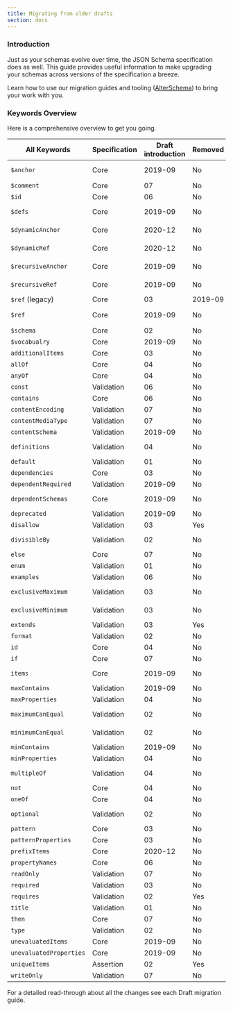 ```yaml
---
title: Migrating from older drafts
section: docs
---
```


### Introduction

Just as your schemas evolve over time, the JSON Schema specification does as well. This guide provides useful information to make upgrading your schemas across versions of the specification a breeze.

Learn how to use our migration guides and tooling ([AlterSchema](https://alterschema.sourcemeta.com/)) to bring your work with you.

### Keywords Overview

Here is a comprehensive overview to get you going.

| All Keywords            | Specification | Draft introduction | Removed | Changed                        |
| ----------------------- | ------------- | ------------------ | ------- | ------------------------------ |
| `$anchor`               | Core          | 2019-09            | No      | No (updated in 2020)           |
| `$comment`              | Core          | 07                 | No     |                                |
| `$id`                   | Core          | 06                 | No      | Replaced `id`                  |
| `$defs`                 | Core          | 2019-09            | No      | Replaced `definitions`         |
| `$dynamicAnchor`        | Core          | 2020-12            | No      | Replaced `$recursiveAnchor`    |
| `$dynamicRef`           | Core          | 2020-12            | No      | Replaced `$recursiveRef`       |
| `$recursiveAnchor`      | Core          | 2019-09            | No      | Replaced by `$dynamicAnchor`   |
| `$recursiveRef`         | Core          | 2019-09            | No      | Replaced by `$dynamicRef`      |
| `$ref` (legacy)         | Core          | 03                 | 2019-09 | Replaced by `$ref`             |
| `$ref`                  | Core          | 2019-09            | No      | Replaced `$ref` (legacy)       |
| `$schema`               | Core          | 02                 | No      | No                             |
| `$vocabualry`           | Core          | 2019-09            | No      | No                             |
| `additionalItems`       | Core          | 03                 | No      | No                             |
| `allOf`                 | Core          | 04                 | No      | No                             |
| `anyOf`                 | Core          | 04                 | No      | No                             |
| `const`                 | Validation    | 06                 | No      | No                             |
| `contains`              | Core          | 06                 | No      | No                             |
| `contentEncoding`       | Validation    | 07                 | No      | No                             |
| `contentMediaType`      | Validation    | 07                 | No      | No                             |
| `contentSchema`         | Validation    | 2019-09            | No      | No                             |
| `definitions`           | Validation    | 04                 | No      | Replaced by` $defs`            |
| `default`               | Validation    | 01                 | No      | No                             |
| `dependencies`          | Core          | 03                 | No      | No                             |
| `dependentRequired`     | Validation    | 2019-09            | No      | No                             |
| `dependentSchemas`      | Core          | 2019-09            | No      | Replaced `dependencies`        |
| `deprecated`            | Validation    | 2019-09            | No      | No                             |
| `disallow`              | Validation    | 03                 | Yes     | No                             |
| `divisibleBy`           | Validation    | 02                 | No      | Replaced by `multipleOf`       |
| `else`                  | Core          | 07                 | No      | No                             |
| `enum`                  | Validation    | 01                 | No      | No                             |
| `examples`              | Validation    | 06                 | No      | No                             |
| `exclusiveMaximum`      | Validation    | 03                 | No      | Replaced `maximumCanEqual`     |
| `exclusiveMinimum`      | Validation    | 03                 | No      | Replaced `minimumCanEqual`     |
| `extends`               | Validation    | 03                 | Yes     | No                             |
| `format`                | Validation    | 02                 | No      | -                              |
| `id`                    | Core          | 04                 | No      | Replaced by `$id`              |
| `if`                    | Core          | 07                 | No      | No                             |
| `items`                 | Core          | 2019-09            | No      | Replaced by `prefixItems`      |
| `maxContains`           | Validation    | 2019-09            | No      | No                             |
| `maxProperties`         | Validation    | 04                 | No      | No                             |
| `maximumCanEqual`       | Validation    | 02                 | No      | Replaced by `exclusiveMaximum` |
| `minimumCanEqual`       | Validation    | 02                 | No      | Replaced by `exclusiveMinimum` |
| `minContains`           | Validation    | 2019-09            | No      | No                             |
| `minProperties`         | Validation    | 04                 | No      | No                             |
| `multipleOf`            | Validation    | 04                 | No      | Replaced `divisibleBy`         |
| `not`                   | Core          | 04                 | No      | No                             |
| `oneOf`                 | Core          | 04                 | No      | No                             |
| `optional`              | Validation    | 02                 | No      | Replaced by `required`         |
| `pattern`               | Core          | 03                 | No      | No                             |
| `patternProperties`     | Core          | 03                 | No      | No                             |
| `prefixItems`           | Core          | 2020-12            | No      | Replaced `items`               |
| `propertyNames`         | Core          | 06                 | No      | No                             |
| `readOnly`              | Validation    | 07                 | No      | No                             |
| `required`              | Validation    | 03                 | No      | No                             |
| `requires`              | Validation    | 02                 | Yes     | -                              |
| `title`                 | Validation    | 01                 | No      | No                             |
| `then`                  | Core          | 07                 | No      | No                             |
| `type`                  | Validation    | 02                 | No      | No                             |
| `unevaluatedItems`      | Core          | 2019-09            | No      | No                             |
| `unevaluatedProperties` | Core          | 2019-09            | No      | No                             |
| `uniqueItems`           | Assertion     | 02                 | Yes     | No                             |
| `writeOnly`             | Validation    | 07                 | No      | No                             |

For a detailed read-through about all the changes see each Draft migration guide.
